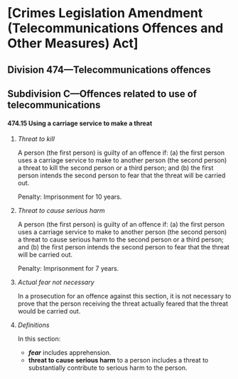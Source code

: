 [Crimes Legislation Amendment (Telecommunications Offences and Other Measures) Act]
===============================================================================
Division 474—Telecommunications offences                                    
-------------------------------------------------------------------------------
Subdivision C—Offences related to use of telecommunications                      
-------------------------------------------------------------------------------

#### 474.15  Using a carriage service to make a threat

1. _Threat to kill_
   
   A person (the first person) is guilty of an offence if: 
   (a) the first person uses a carriage service to make to another person (the second person) a threat to kill the second person or a third person; and 
   (b) the first person intends the second person to fear that the threat will be carried out.
   
   Penalty:  Imprisonment for 10 years.

2. _Threat to cause serious harm_
   
   A person (the first person) is guilty of an offence if:
   (a) the first person uses a carriage service to make to another person (the second person) a threat to cause serious harm to the second person or a third person; and 
   (b) the first person intends the second person to fear that the threat will be carried out.

   Penalty:  Imprisonment for 7 years.

3. _Actual fear not necessary_
   
   In a prosecution for an offence against this section, it is not necessary to prove that the person receiving the threat actually feared that the threat would be carried out.

4.  _Definitions_
   
    In this section:
    - ___fear___ includes apprehension.
    - __threat to cause serious harm__ to a person includes a threat to substantially contribute to serious harm to the person.